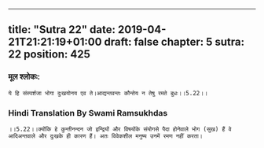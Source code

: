 
---
title: "Sutra 22"
date: 2019-04-21T21:21:19+01:00
draft: false
chapter: 5
sutra: 22
position: 425
---
### मूल श्लोकः:
```
ये हि संस्पर्शजा भोगा दुःखयोनय एव ते।आद्यन्तवन्तः कौन्तेय न तेषु रमते बुधः।।5.22।।

```

### Hindi Translation By Swami Ramsukhdas
```
।।5.22।।क्योंकि हे कुन्तीनन्दन जो इन्द्रियों और विषयोंके संयोगसे पैदा होनेवाले भोग (सुख) हैं वे आदिअन्तवाले और दुःखके ही कारण हैं। अतः विवेकशील मनुष्य उनमें रमण नहीं करता। 

```

